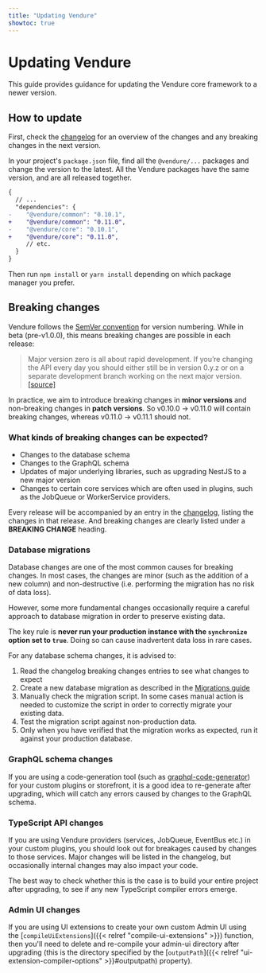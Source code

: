 ```yaml
---
title: "Updating Vendure"
showtoc: true
---
```


# Updating Vendure

This guide provides guidance for updating the Vendure core framework to a newer version.

## How to update

First, check the [changelog](https://github.com/vendure-ecommerce/vendure/blob/master/CHANGELOG.md) for an overview of the changes and any breaking changes in the next version.

In your project's `package.json` file, find all the `@vendure/...` packages and change the version
to the latest. All the Vendure packages have the same version, and are all released together.

```diff
{
  // ...
  "dependencies": {
-    "@vendure/common": "0.10.1",
+    "@vendure/common": "0.11.0",
-    "@vendure/core": "0.10.1",
+    "@vendure/core": "0.11.0",
     // etc.
  }
}
```

Then run `npm install` or `yarn install` depending on which package manager you prefer.

## Breaking changes

Vendure follows the [SemVer convention](https://semver.org/) for version numbering. While in beta (pre-v1.0.0), this means breaking changes are possible in each release:

> Major version zero is all about rapid development. If you’re changing the API every day you should either still be in version 0.y.z or on a separate development branch working on the next major version.
 [[source]](https://semver.org/#doesnt-this-discourage-rapid-development-and-fast-iteration)

In practice, we aim to introduce breaking changes in **minor versions** and non-breaking changes in **patch versions**. So v0.10.0 -> v0.11.0 will contain breaking changes, whereas v0.11.0 -> v0.11.1 should not.

### What kinds of breaking changes can be expected?

* Changes to the database schema
* Changes to the GraphQL schema
* Updates of major underlying libraries, such as upgrading NestJS to a new major version
* Changes to certain core services which are often used in plugins, such as the JobQueue or WorkerService providers.

Every release will be accompanied by an entry in the [changelog](https://github.com/vendure-ecommerce/vendure/blob/master/CHANGELOG.md), listing the changes in that release. And breaking changes are clearly listed under a **BREAKING CHANGE** heading.

### Database migrations

Database changes are one of the most common causes for breaking changes. In most cases, the changes are minor (such as the addition of a new column) and non-destructive (i.e. performing the migration has no risk of data loss).

However, some more fundamental changes occasionally require a careful approach to database migration in order to preserve existing data.

The key rule is **never run your production instance with the `synchronize` option set to `true`**. Doing so can cause inadvertent data loss in rare cases.

For any database schema changes, it is advised to:

1. Read the changelog breaking changes entries to see what changes to expect
2. Create a new database migration as described in the [Migrations guide](https://www.vendure.io/docs/developer-guide/migrations/)
3. Manually check the migration script. In some cases manual action is needed to customize the script in order to correctly migrate your existing data.
4. Test the migration script against non-production data.
5. Only when you have verified that the migration works as expected, run it against your production database.

### GraphQL schema changes

If you are using a code-generation tool (such as [graphql-code-generator](https://graphql-code-generator.com/)) for your custom plugins or storefront, it is a good idea to re-generate after upgrading, which will catch any errors caused by changes to the GraphQL schema.

### TypeScript API changes

If you are using Vendure providers (services, JobQueue, EventBus etc.) in your custom plugins, you should look out for breakages caused by changes to those services. Major changes will be listed in the changelog, but occasionally internal changes may also impact your code. 

The best way to check whether this is the case is to build your entire project after upgrading, to see if any new TypeScript compiler errors emerge.

### Admin UI changes

If you are using UI extensions to create your own custom Admin UI using the [`compileUiExtensions`]({{< relref "compile-ui-extensions" >}}) function, then you'll need to delete and re-compile your admin-ui directory after upgrading (this is the directory specified by the [`outputPath`]({{< relref "ui-extension-compiler-options" >}}#outputpath) property).
